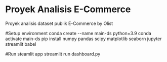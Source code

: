 # Proyek Analisis E-Commerce
Proyek analisis dataset publik E-Commerce by Olist

#Setup environment
conda create --name main-ds python=3.9
conda activate main-ds
pip install numpy pandas scipy matplotlib seaborn jupyter streamlit babel


#Run steamlit app
streamlit run dashboard.py

